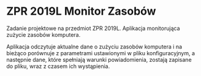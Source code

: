 # ZPR 2019L Monitor Zasobów
Zadanie projektowe na przedmiot ZPR 2019L. Aplikacja monitorująca zużycie zasobów komputera.

Aplikacja odczytuje aktualne dane o zużyciu zasobów komputera i na bieżąco porównuje z parametrami ustawionymi w pliku konfiguracyjnym, a następnie dane, które spełniają warunki powiadomienia, zostają zapisane do pliku, wraz z czasem ich wystąpienia.
